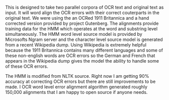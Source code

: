 This is designed to take two parallel corpora of OCR text and original text as input. It will word 
align the OCR errors with their correct couterparts in the original text. We were using the an
OCRed 1911 Britannica and a hand corrected version provided by project Gutenberg. The alignments 
provide training data for the HMM which operates at the word and substring level simultaneously.
The HMM word level source model is provided by Microsofts Ngram server and the character level source 
model is generated from a recent Wikipedia dump. Using Wikipedia is extremely helpful because the 1911 
Britannica contains many different languages and some of these non-english words are OCR errors so the 
German and French that appears in the Wikipedia dump gives the model the ability to handle some of these
OCR errors.

The HMM is modified from NLTK source. Right now I am getting 90% accuracy at correcting OCR errors but there are still improvements to be made. I OCR word level error alignment algorithm generated roughly 150,000 alignments that I am happy
to open source if anyone needs.

